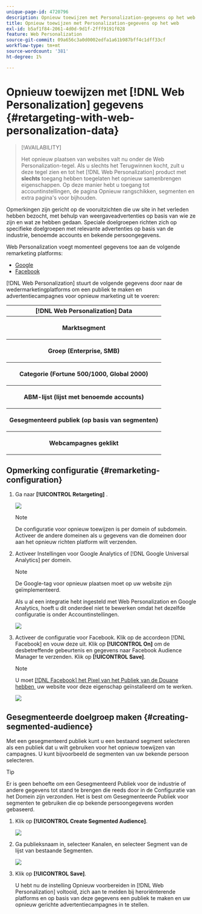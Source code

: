 ```yaml
---
unique-page-id: 4720796
description: Opnieuw toewijzen met Personalization-gegevens op het web - Marketo Docs - Productdocumentatie
title: Opnieuw toewijzen met Personalization-gegevens op het web
exl-id: b5af1f84-2061-4d0d-9d1f-2fff9191f028
feature: Web Personalization
source-git-commit: 09a656c3a0d0002edfa1a61b987bff4c1dff33cf
workflow-type: tm+mt
source-wordcount: '381'
ht-degree: 1%

---
```


# Opnieuw toewijzen met [!DNL Web Personalization] gegevens {#retargeting-with-web-personalization-data}

>[!AVAILABILITY]
>
>Het opnieuw plaatsen van websites valt nu onder de Web Personalization-tegel. Als u slechts het Terugwinnen kocht, zult u deze tegel zien en tot het [!DNL Web Personalization] product met **slechts** toegang hebben toegelaten het opnieuw samenbrengen eigenschappen. Op deze manier hebt u toegang tot accountinstellingen, de pagina Opnieuw rangschikken, segmenten en extra pagina&#39;s voor bijhouden.

Opmerkingen zijn gericht op de vooruitzichten die uw site in het verleden hebben bezocht, met behulp van weergaveadvertenties op basis van wie ze zijn en wat ze hebben gedaan. Speciale doelgroepen richten zich op specifieke doelgroepen met relevante advertenties op basis van de industrie, benoemde accounts en bekende persoongegevens.

Web Personalization voegt momenteel gegevens toe aan de volgende remarketing platforms:

* [Google](/help/marketo/product-docs/web-personalization/website-retargeting/personalized-remarketing-in-google.md)
* [Facebook](/help/marketo/product-docs/web-personalization/website-retargeting/personalized-remarketing-in-facebook.md)

[!DNL Web Personalization] stuurt de volgende gegevens door naar de wedermarketingplatforms om een publiek te maken en advertentiecampagnes voor opnieuw marketing uit te voeren:

<table>
 <tbody>
  <tr>
   <th colspan="1">[!DNL Web Personalization] Data</th>
  </tr>
  <tr>
   <th><p>Marktsegment</p></th>
  </tr>
  <tr>
   <th><p>Groep (Enterprise, SMB)</p></th>
  </tr>
  <tr>
   <th><p>Categorie (Fortune 500/1000, Global 2000)</p></th>
  </tr>
  <tr>
   <th><p>ABM-lijst (lijst met benoemde accounts)</p></th>
  </tr>
  <tr>
   <th><p>Gesegmenteerd publiek (op basis van segmenten)</p></th>
  </tr>
  <tr>
   <th><p>Webcampagnes geklikt</p></th>
  </tr>
 </tbody>
</table>

## Opmerking configuratie {#remarketing-configuration}

1. Ga naar **[!UICONTROL Retargeting]** .

   ![](assets/one.png)

   >[!NOTE]
   >
   >De configuratie voor opnieuw toewijzen is per domein of subdomein. Activeer de andere domeinen als u gegevens van die domeinen door aan het opnieuw richten platform wilt verzenden.

1. Activeer Instellingen voor Google Analytics of [!DNL Google Universal Analytics] per domein.

   >[!NOTE]
   >
   >De Google-tag voor opnieuw plaatsen moet op uw website zijn geïmplementeerd.
   >
   >Als u al een integratie hebt ingesteld met Web Personalization en Google Analytics, hoeft u dit onderdeel niet te bewerken omdat het dezelfde configuratie is onder Accountinstellingen.

   ![](assets/two.png)

1. Activeer de configuratie voor Facebook. Klik op de accordeon [!DNL Facebook] en vouw deze uit. Klik op **[!UICONTROL On]** om de desbetreffende gebeurtenis en gegevens naar Facebook Audience Manager te verzenden. Klik op **[!UICONTROL Save]**.

   >[!NOTE]
   >
   >U moet [[!DNL Facebook]  het Pixel van het Publiek van de Douane hebben &#x200B;](https://developers.facebook.com/docs/ads-for-websites/website-custom-audiences/getting-started#install-the-pixel) uw website voor deze eigenschap geïnstalleerd om te werken.

   ![](assets/three.png)

## Gesegmenteerde doelgroep maken {#creating-segmented-audience}

Met een gesegmenteerd publiek kunt u een bestaand segment selecteren als een publiek dat u wilt gebruiken voor het opnieuw toewijzen van campagnes. U kunt bijvoorbeeld de segmenten van uw bekende persoon selecteren.

>[!TIP]
>
>Er is geen behoefte om een Gesegmenteerd Publiek voor de industrie of andere gegevens tot stand te brengen die reeds door in de Configuratie van het Domein zijn verzonden. Het is best om Gesegmenteerde Publiek voor segmenten te gebruiken die op bekende persoongegevens worden gebaseerd.

1. Klik op **[!UICONTROL Create Segmented Audience]**.

   ![](assets/image2015-1-15-16-3a36-3a38.png)

1. Ga publieksnaam in, selecteer Kanalen, en selecteer Segment van de lijst van bestaande Segmenten.

   ![](assets/image2015-1-15-16-3a40-3a17.png)

1. Klik op **[!UICONTROL Save]**.

   U hebt nu de instelling Opnieuw voorbereiden in [!DNL Web Personalization] voltooid, zich aan te melden bij heroriënterende platforms en op basis van deze gegevens een publiek te maken en uw opnieuw gerichte advertentiecampagnes in te stellen.
